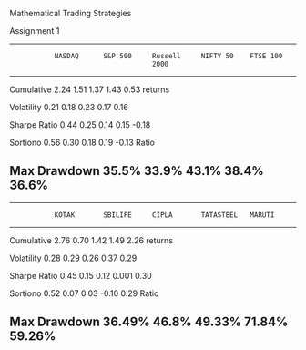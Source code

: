 Mathematical Trading Strategies

Assignment 1

  ------------------------------------------------------------------------
               NASDAQ      S&P 500     Russell     NIFTY 50    FTSE 100
                                       2000                    
  ------------ ----------- ----------- ----------- ----------- -----------
  Cumulative   2.24        1.51        1.37        1.43        0.53
  returns                                                      

  Volatility   0.21        0.18        0.23        0.17        0.16

  Sharpe Ratio 0.44        0.25        0.14        0.15        -0.18

  Sortiono     0.56        0.30        0.18        0.19        -0.13
  Ratio                                                        

  Max Drawdown 35.5%       33.9%       43.1%       38.4%       36.6%
  ------------------------------------------------------------------------

  ------------------------------------------------------------------------
               KOTAK       SBILIFE     CIPLA       TATASTEEL   MARUTI
  ------------ ----------- ----------- ----------- ----------- -----------
  Cumulative   2.76        0.70        1.42        1.49        2.26
  returns                                                      

  Volatility   0.28        0.29        0.26        0.37        0.29

  Sharpe Ratio 0.45        0.15        0.12        0.001       0.30

  Sortiono     0.52        0.07        0.03        -0.10       0.29
  Ratio                                                        

  Max Drawdown 36.49%      46.8%       49.33%      71.84%      59.26%
  ------------------------------------------------------------------------

